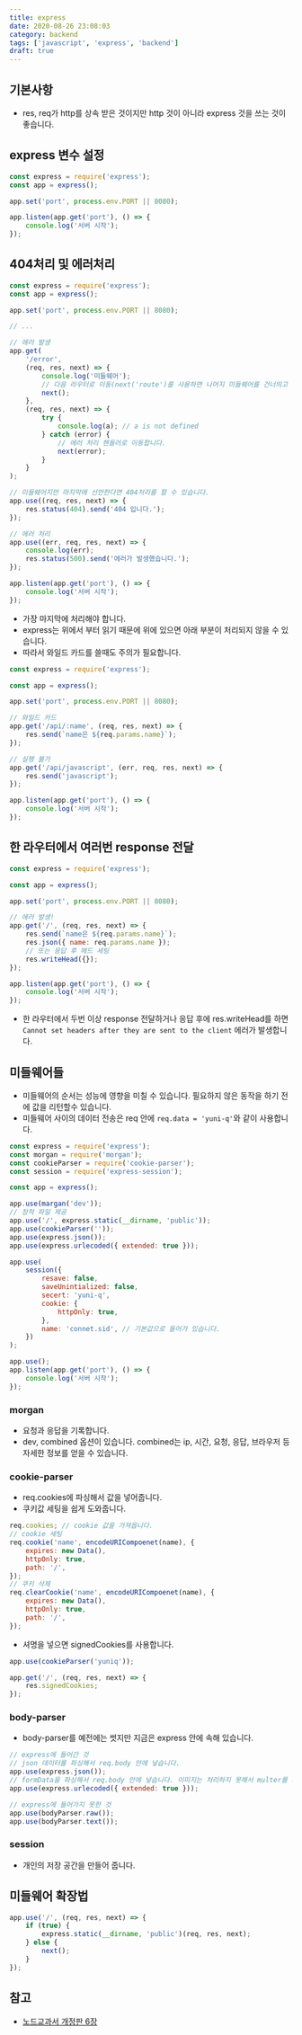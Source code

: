 ```yaml
---
title: express
date: 2020-08-26 23:08:03
category: backend
tags: ['javascript', 'express', 'backend']
draft: true
---
```


## 기본사항

- res, req가 http를 상속 받은 것이지만 http 것이 아니라 express 것을 쓰는 것이 좋습니다.

## express 변수 설정

```javascript
const express = require('express');
const app = express();

app.set('port', process.env.PORT || 8080);

app.listen(app.get('port'), () => {
	console.log('서버 시작');
});
```

## 404처리 및 에러처리

```javascript
const express = require('express');
const app = express();

app.set('port', process.env.PORT || 8080);

// ...

// 에러 발생
app.get(
	'/error',
	(req, res, next) => {
		console.log('미들웨어');
		// 다음 라우터로 이동(next('route')를 사용하면 나머지 미들웨어를 건너띄고 다음 라우터를 실행합니다. 일반적으로 next에 값을 넣으면 error 핸들러 가지만 route는 특별히 작동합니다.)
		next();
	},
	(req, res, next) => {
		try {
			console.log(a); // a is not defined
		} catch (error) {
			// 에러 처리 핸들러로 이동합니다.
			next(error);
		}
	}
);

// 미들웨어지만 마지막에 선언한다면 404처리를 할 수 있습니다.
app.use((req, res, next) => {
	res.status(404).send('404 입니다.');
});

// 에러 처리
app.use((err, req, res, next) => {
	console.log(err);
	res.status(500).send('에러가 발생했습니다.');
});

app.listen(app.get('port'), () => {
	console.log('서버 시작');
});
```

- 가장 마지막에 처리해야 합니다.
- express는 위에서 부터 읽기 때문에 위에 있으면 아래 부분이 처리되지 않을 수 있습니다.
- 따라서 와일드 카드를 쓸때도 주의가 필요합니다.

```javascript
const express = require('express');

const app = express();

app.set('port', process.env.PORT || 8080);

// 와일드 카드
app.get('/api/:name', (req, res, next) => {
	res.send(`name은 ${req.params.name}`);
});

// 실행 불가
app.get('/api/javascript', (err, req, res, next) => {
	res.send('javascript');
});

app.listen(app.get('port'), () => {
	console.log('서버 시작');
});
```

## 한 라우터에서 여러번 response 전달

```javascript
const express = require('express');

const app = express();

app.set('port', process.env.PORT || 8080);

// 에러 발생!
app.get('/', (req, res, next) => {
	res.send(`name은 ${req.params.name}`);
	res.json({ name: req.params.name });
	// 또는 응답 후 헤드 세팅
	res.writeHead({});
});

app.listen(app.get('port'), () => {
	console.log('서버 시작');
});
```

- 한 라우터에서 두번 이상 response 전달하거나 응답 후에 res.writeHead를 하면 `Cannot set headers after they are sent to the client` 에러가 발생합니다.

## 미들웨어들

- 미들웨어의 순서는 성능에 영향을 미칠 수 있습니다. 필요하지 않은 동작을 하기 전에 값을 리턴할수 있습니다.
- 미들웨어 사이의 데이터 전송은 req 안에 `req.data = 'yuni-q'`와 같이 사용합니다.

```javascript
const express = require('express');
const morgan = require('morgan');
const cookieParser = require('cookie-parser');
const session = require('express-session');

const app = express();

app.use(margan('dev'));
// 정적 파일 제공
app.use('/', express.static(__dirname, 'public'));
app.use(cookieParser(''));
app.use(express.json());
app.use(express.urlecoded({ extended: true }));

app.use(
	session({
		resave: false,
		saveUnintialized: false,
		secert: 'yuni-q',
		cookie: {
			httpOnly: true,
		},
		name: 'connet.sid', // 기본값으로 들어가 있습니다.
	})
);

app.use();
app.listen(app.get('port'), () => {
	console.log('서버 시작');
});
```

### morgan

- 요청과 응답을 기록합니다.
- dev, combined 옵션이 있습니다. combined는 ip, 시간, 요청, 응답, 브라우저 등 자세한 정보를 얻을 수 있습니다.

### cookie-parser

- req.cookies에 파싱해서 값을 넣어줍니다.
- 쿠키값 세팅을 쉽게 도와줍니다.

```javascript
req.cookies; // cookie 값을 가져옵니다.
// cookie 세팅
req.cookie('name', encodeURICompoenet(name), {
	expires: new Data(),
	httpOnly: true,
	path: '/',
});
// 쿠키 삭제
req.clearCookie('name', encodeURICompoenet(name), {
	expires: new Data(),
	httpOnly: true,
	path: '/',
});
```

- 셔명을 넣으면 signedCookies를 사용합니다.

```javascript
app.use(cookieParser('yuniq'));

app.get('/', (req, res, next) => {
	res.signedCookies;
});
```

### body-parser

- body-parser를 예전에는 썻지만 지금은 express 안에 속해 있습니다.

```javascript
// express에 들어간 것
// json 데이터를 파싱해서 req.body 안에 넣습니다.
app.use(express.json());
// formData을 파싱해서 req.body 안에 넣습니다. 이미지는 처리하지 못해서 multer를 사용합니다.
app.use(express.urlecoded({ extended: true }));

// express에 들어가지 못한 것
app.use(bodyParser.raw());
app.use(bodyParser.text());
```

### session

- 개인의 저장 공간을 만들어 줍니다.

## 미들웨어 확장법

```javascript
app.use('/', (req, res, next) => {
	if (true) {
		express.static(__dirname, 'public')(req, res, next);
	} else {
		next();
	}
});
```

## 참고

- [노드교과서 개정판 6장](https://www.youtube.com/watch?v=kXcJ_gbhTRI&t=2923s)
